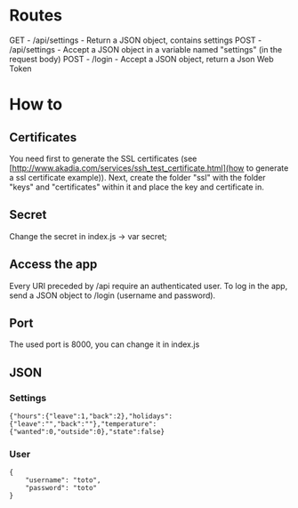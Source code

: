# Routes

GET - /api/settings - Return a JSON object, contains settings
POST - /api/settings - Accept a JSON object in a variable named "settings" (in the request body)
POST - /login - Accept a JSON object, return a Json Web Token

# How to

## Certificates

You need first to generate the SSL certificates (see [http://www.akadia.com/services/ssh_test_certificate.html](how to generate a ssl certificate example)).
Next, create the folder "ssl" with the folder "keys" and "certificates" within it and place the key and certificate in.

## Secret

Change the secret in index.js -> var secret;

## Access the app

Every URI preceded by /api require an authenticated user. To log in the app, send a JSON object to /login (username and password).

## Port

The used port is 8000, you can change it in index.js

## JSON

### Settings

    {"hours":{"leave":1,"back":2},"holidays":{"leave":"","back":""},"temperature":{"wanted":0,"outside":0},"state":false}

### User

    {
        "username": "toto",
        "password": "toto"
    }
